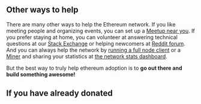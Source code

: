 
## Other ways to help

There are many other ways to help the Ethereum network. If you like meeting people and organizing events, you can set up a [Meetup near you](http://www.meetup.com/topics/ethereum/). If you prefer staying at home, you can volunteer at answering technical questions at our [Stack Exchange](http://ethereum.stackexchange.com) or helping newcomers at [Reddit forum](https://www.reddit.com/r/ethereum). And you can always help the network by [running a full node client](http://github.com/ethereum/mist/releases/latest) or a [Miner](https://github.com/ethereum/webthree-umbrella/releases/latest) and sharing your statistics at [the network stats dashboard](https://ethstats.net).

But the best way to truly help ethereum adoption is to **go out there and build something awesome!**

## If you have already donated
